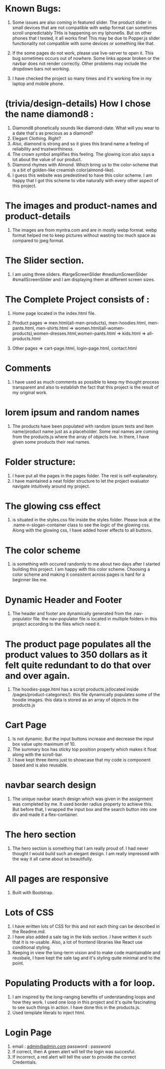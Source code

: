 
# Known Bugs:

1. Some issues are also coming in  featured slider. The product slider in small devices that are not compatible with webp format can sometimes scroll unpredictably THis is happening on my Iphone6s. But on other phones that I tested, it all works fine! This may be due to Popper.js slider functionality not compatible with some devices or something like that.

2. If the some pages do not work, please use live-server to open it. This bug sometimes occurs out of nowhere. Some links appear broken or the navbar does not render correctly. Other problems may include the dropdown bars not working.

3. I have checked the project so many times and it's working fine in my laptop and mobile phone.




# (trivia/design-details) How I chose the name diamond8 :

1. Diamond8 phonetically sounds like diamond-date. What will you wear to a date that's as precious as a diamond? 
2. Elegant Clothing. Right?
3. Also, diamond is strong and so it gives this brand name a feeling of reliability and trustworthiness.
4. The crown symbol amplifies this feeling. The glowing icon also says a lot about the value of our product.
5. Diamond rhymes with Almond. Which bring us to the color-scheme that is a bit of golden-like creamish color(almond-like).
6. I guess this website was predestined to have this color scheme. I am happy that I got this scheme to vibe naturally with every other aspect of this project.


# The images and product-names and product-details

1. The images are from myntra.com and are in mostly webp format. webp format helped me to keep pictures without wasting too much space as compared to jpeg format.

# The Slider section.

1. I am using three sliders. #largeScreenSlider #mediumScreenSlider #smallScreenSlider and I am displaying them at different screen sizes.

# The Complete Project consists of :

1. Home page located in the index.html file.
2. Product pages => men.html(all-men-products), men-hoodies.html, men-pants.html, men-shirts.html
                  => women.html(all-women-products),women-dresses.html,women-pants.html
                  => kids.html
                  => all-products.html

3. Other pages => cart-page.html, login-page.html, contact.html


#  Comments

1. I have used as much comments as possible to keep my thought process transparent and also to establish the fact that this project is the result of my original work.

# lorem ipsum and random names

1. The products have been populated with random ipsum texts and item name/product name just as a placeholder. Some real names are coming from the products.js where the array of objects live. In there, I have given some products their real names.



            

# Folder structure:

1. I have put all the pages in the pages folder. The rest is self-explanatory.
2.  I have maintained a neat folder structure to let the project evaluator navigate intuitively around my project.

# The glowing css effect 

1. is situated in the styles.css file inside the styles folder. Please look at the .name-n-slogan-container class to see the logic of the glowing css. Along with the glowing css, I have added hover effects to all buttons.

# The color scheme 

1. is something with occured randomly to me about two days after I started building this project. I am happy with this color scheme. Choosing a color scheme and making it consistent across pages is hard for a beginner like me.

# Dynamic Header and Footer

1. The header and footer are dynamically generated from the .nav-populator file. the nav-populator file is located in multiple folders in this project according to the files which need it.

# The product page populates all the product values to 350 dollars as it felt quite redundant to do that over and over again.

1. The hoodies-page.html has a script products.js(located inside /pages/product-categories/). this file dynamically populates some of the hoodie images. this data is stored as an array of objects in the products.js

 
# Cart Page 

1. Is not dynamic. But the input buttons increase and decrease the input box value upto maximum of 10.
2. The summary box has sticky top position property which makes it float along with the scroll-bar.
3. I have kept three items just to showcase that my code is component based and is also reusable.


# navbar search design

1. The unique navbar search design which was given in the assignment was completed by me. It used border radius property to achieve this. But before that, I wrapped the input box and the search button into one div and made it a flex-container.

# The hero section

1. The hero section is something that I am really proud of. I had never thought I would build such an elegant design. I am really impressed with the way it all came about so beautifully.


# All pages are responsive

1. Built with Bootstrap.

# Lots of CSS

1. I have written lots of CSS for this and not each thing can be described in the Readme.md.
2. I have also added a sale tag in the kids section. I have written it such that it is re-usable. Also, a lot of frontend libraries like React use conditional styling.
3. Keeping in view the long-term vision and to make code maintainable and reusbale, I have kept the sale tag and it's styling quite minimal and to the point.

# Populating Products with a for loop.

1. I am inspired by the long-ranging benefits of understanding loops and how they work. I used one loop in this project and it's quite fascinating to see such things in action. I have done this in the products.js.
2. Used template literals to inject html.


# Login Page

1. email : admin@admin.com 
    password : password
2. If correct, then A green alert will tell the login was succesful.
3. If incorrect, a red alert will tell the user to provide the correct Credentials.
